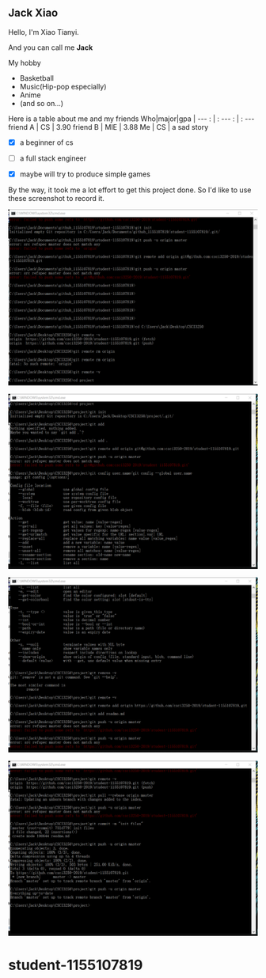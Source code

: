 ## Jack Xiao
Hello, I'm Xiao Tianyi.

And you can call me **Jack**

My hobby
+ Basketball
+ Music(Hip-pop especially)
+ Anime
+ (and so on...)

Here is a table about me and my friends
Who|major|gpa
| --- : | : --- : | : ---
friend A | CS | 3.90
friend B | MIE | 3.88
Me | CS | a sad story

- [X] a beginner of cs
- [ ] a full stack engineer
- [X] maybe will try to produce simple games



By the way,
it took me a lot effort to get this project done.
So I'd like to use these screenshot to record it.

![avatar](/screenshot1.png)

![avatar](/screenshot2.png)

![avatar](/screenshot3.png)

![avatar](/screenshot4.png)

# student-1155107819